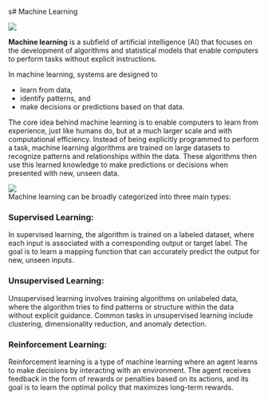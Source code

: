 s# Machine Learning

<img src= "https://images.squarespace-cdn.com/content/v1/5feb53185d3dab691b47361b/1609930650139-9NRI63XUJ29Y7E9LEA9G/12eca-machine-learning.gif">

**Machine learning** is a subfield of artificial intelligence (AI) that focuses on the development of algorithms and statistical models that enable computers to perform tasks without explicit instructions.

In machine learning, systems are designed to 
- learn from data, 
- identify patterns, and 
- make decisions or predictions based on that data.

The core idea behind machine learning is to enable computers to learn from experience, just like humans do, but at a much larger scale and with computational efficiency. Instead of being explicitly programmed to perform a task, machine learning algorithms are trained on large datasets to recognize patterns and relationships within the data. These algorithms then use this learned knowledge to make predictions or decisions when presented with new, unseen data.


<img src = "https://www.wordstream.com/wp-content/uploads/2021/07/machine-learning.png">
</br>
Machine learning can be broadly categorized into three main types:

### Supervised Learning:

In supervised learning, the algorithm is trained on a labeled dataset, where each input is associated with a corresponding output or target label. The goal is to learn a mapping function that can accurately predict the output for new, unseen inputs.

### Unsupervised Learning: 

Unsupervised learning involves training algorithms on unlabeled data, where the algorithm tries to find patterns or structure within the data without explicit guidance. Common tasks in unsupervised learning include clustering, dimensionality reduction, and anomaly detection.

### Reinforcement Learning: 

Reinforcement learning is a type of machine learning where an agent learns to make decisions by interacting with an environment. The agent receives feedback in the form of rewards or penalties based on its actions, and its goal is to learn the optimal policy that maximizes long-term rewards.

